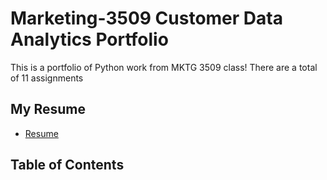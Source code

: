 # Marketing-3509 Customer Data Analytics Portfolio
This is a portfolio of Python work from MKTG 3509 class! There are a total of 11 assignments

## My Resume
- [Resume](https://colab.research.google.com/drive/1RIwCKXgb2RSWnVtdU05ONxU-Yn3xV9Oq?usp=sharing)

## Table of Contents
